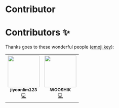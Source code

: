 Contributor
=======
# Contributors ✨

Thanks goes to these wonderful people ([emoji key](https://allcontributors.org/docs/en/emoji-key)):

<!-- ALL-CONTRIBUTORS-LIST:START - Do not remove or modify this section -->
<!-- prettier-ignore-start -->
<!-- markdownlint-disable -->
<table>
  <tr>
    <td align="center"><a href="https://github.com/jiyoonlim123"><img src="https://avatars.githubusercontent.com/u/86942129?v=4?s=100" width="100px;" alt=""/><br /><sub><b>jiyoonlim123</b></sub></a><br /><a href="https://github.com/makinarocks/asic-chip-placement/commits?author=jiyoonlim123" title="Code">💻</a></td>
    <td align="center"><a href="https://github.com/WOOSHIK-M"><img src="https://avatars.githubusercontent.com/u/44994859?v=4?s=100" width="100px;" alt=""/><br /><sub><b>WOOSHIK</b></sub></a><br /><a href="https://github.com/makinarocks/asic-chip-placement/commits?author=WOOSHIK-M" title="Code">💻</a></td>
  </tr>
</table>
